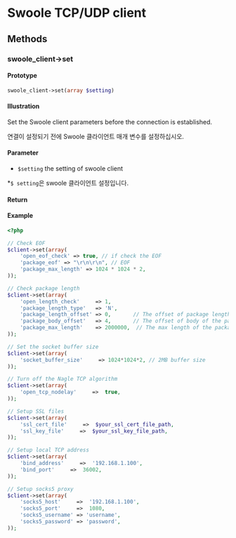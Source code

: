 # Swoole TCP/UDP client

## Methods 

### swoole_client->set

#### Prototype

```php
swoole_client->set(array $setting)
```

#### Illustration

Set the Swoole client parameters before the connection is established.

연결이 설정되기 전에 Swoole 클라이언트 매개 변수를 설정하십시오.

#### Parameter

* `$setting`	the setting of swoole client

*`$ setting`은 swoole 클라이언트 설정입니다.

#### Return


#### Example

```php
<?php

// Check EOF
$client->set(array(
    'open_eof_check' => true, // if check the EOF
    'package_eof' => "\r\n\r\n", // EOF
    'package_max_length' => 1024 * 1024 * 2,
));

// Check package length
$client->set(array(
    'open_length_check'     => 1,
    'package_length_type'   => 'N',
    'package_length_offset' => 0,       // The offset of package length variable
    'package_body_offset'   => 4,       // The offset of body of the package
    'package_max_length'    => 2000000,  // The max length of the package
));

// Set the socket buffer size
$client->set(array(
    'socket_buffer_size'     => 1024*1024*2, // 2MB buffer size
));

// Turn off the Nagle TCP algorithm
$client->set(array(
    'open_tcp_nodelay'     =>  true,
));

// Setup SSL files
$client->set(array(
    'ssl_cert_file'     =>  $your_ssl_cert_file_path,
    'ssl_key_file'     =>  $your_ssl_key_file_path,
));

// Setup local TCP address
$client->set(array(
    'bind_address'     =>  '192.168.1.100',
    'bind_port'     =>  36002,
));

// Setup socks5 proxy
$client->set(array(
    'socks5_host'     =>  '192.168.1.100',
    'socks5_port'     =>  1080,
    'socks5_username' => 'username',
    'socks5_password' => 'password',
));
```
